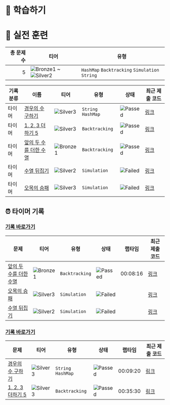# 📖 학습하기

# 🥇 실전 훈련
|총 문제 수|티어|유형|
|---:|---|---|
|5|![Bronze1][b1] ~ ![Silver2][s2]|`HashMap` `Backtracking` `Simulation` `String`|

|기록분류|이름|티어|유형|상태|최근 제출 코드|
|---|---|---|---|---|---|
|타이머|[경우의 수 구하기](https://www.codetree.ai/training-field/search/problems/number-of-cases)|![Silver3][s3]|`String` `HashMap`|![Passed][passed]|[링크](https://github.com/khan0531/codetree-TILs/blob/main/240324/%EA%B2%BD%EC%9A%B0%EC%9D%98%20%EC%88%98%20%EA%B5%AC%ED%95%98%EA%B8%B0/number-of-cases.cpp)|
|타이머|[1, 2, 3 더하기 5](https://www.codetree.ai/training-field/search/problems/1,-2,-3-plus-5)|![Silver3][s3]|`Backtracking`|![Passed][passed]|[링크](https://github.com/khan0531/codetree-TILs/blob/main/240324/1%2C%202%2C%203%20%EB%8D%94%ED%95%98%EA%B8%B0%205/1,-2,-3-plus-5.cpp)|
|타이머|[앞의 두 수를 더한 수열](https://www.codetree.ai/training-field/search/problems/a-sequence-by-adding-the-previous-two-numbers)|![Bronze1][b1]|`Backtracking`|![Passed][passed]|[링크](https://github.com/khan0531/codetree-TILs/blob/main/240324/%EC%95%9E%EC%9D%98%20%EB%91%90%20%EC%88%98%EB%A5%BC%20%EB%8D%94%ED%95%9C%20%EC%88%98%EC%97%B4/a-sequence-by-adding-the-previous-two-numbers.cpp)|
|타이머|[수열 뒤집기](https://www.codetree.ai/training-field/search/problems/invert-sequence)|![Silver2][s2]|`Simulation`|![Failed][failed]|[링크](https://github.com/khan0531/codetree-TILs/blob/main/240324/%EC%88%98%EC%97%B4%20%EB%92%A4%EC%A7%91%EA%B8%B0/invert-sequence.cpp)|
|타이머|[오목의 승패](https://www.codetree.ai/training-field/search/problems/concave-victory-and-defeat)|![Silver3][s3]|`Simulation`|![Failed][failed]|[링크](https://github.com/khan0531/codetree-TILs/blob/main/240324/%EC%98%A4%EB%AA%A9%EC%9D%98%20%EC%8A%B9%ED%8C%A8/concave-victory-and-defeat.cpp)|


## ⏰ 타이머 기록
### [기록 바로가기](https://www.codetree.ai/training-field/my-records/timer/7473)

|문제|티어|유형|상태|랩타임|최근 제출 코드|
|---|---|---|---|---|---|
[앞의 두 수를 더한 수열](https://www.codetree.ai/training-field/search/problems/a-sequence-by-adding-the-previous-two-numbers)|![Bronze1][b1]|`Backtracking`|![Passed][passed]|00:08:16|[링크](https://github.com/khan0531/codetree-TILs/blob/main/240324/%EC%95%9E%EC%9D%98%20%EB%91%90%20%EC%88%98%EB%A5%BC%20%EB%8D%94%ED%95%9C%20%EC%88%98%EC%97%B4/a-sequence-by-adding-the-previous-two-numbers.cpp)|
[오목의 승패](https://www.codetree.ai/training-field/search/problems/concave-victory-and-defeat)|![Silver3][s3]|`Simulation`|![Failed][failed]||[링크](https://github.com/khan0531/codetree-TILs/blob/main/240324/%EC%98%A4%EB%AA%A9%EC%9D%98%20%EC%8A%B9%ED%8C%A8/concave-victory-and-defeat.cpp)|
[수열 뒤집기](https://www.codetree.ai/training-field/search/problems/invert-sequence)|![Silver2][s2]|`Simulation`|![Failed][failed]||[링크](https://github.com/khan0531/codetree-TILs/blob/main/240324/%EC%88%98%EC%97%B4%20%EB%92%A4%EC%A7%91%EA%B8%B0/invert-sequence.cpp)|


### [기록 바로가기](https://www.codetree.ai/training-field/my-records/timer/7472)

|문제|티어|유형|상태|랩타임|최근 제출 코드|
|---|---|---|---|---|---|
[경우의 수 구하기](https://www.codetree.ai/training-field/search/problems/number-of-cases)|![Silver3][s3]|`String` `HashMap`|![Passed][passed]|00:09:20|[링크](https://github.com/khan0531/codetree-TILs/blob/main/240324/%EA%B2%BD%EC%9A%B0%EC%9D%98%20%EC%88%98%20%EA%B5%AC%ED%95%98%EA%B8%B0/number-of-cases.cpp)|
[1, 2, 3 더하기 5](https://www.codetree.ai/training-field/search/problems/1,-2,-3-plus-5)|![Silver3][s3]|`Backtracking`|![Passed][passed]|00:35:30|[링크](https://github.com/khan0531/codetree-TILs/blob/main/240324/1%2C%202%2C%203%20%EB%8D%94%ED%95%98%EA%B8%B0%205/1,-2,-3-plus-5.cpp)|












[b5]: https://img.shields.io/badge/Bronze_5-%235D3E31.svg
[b4]: https://img.shields.io/badge/Bronze_4-%235D3E31.svg
[b3]: https://img.shields.io/badge/Bronze_3-%235D3E31.svg
[b2]: https://img.shields.io/badge/Bronze_2-%235D3E31.svg
[b1]: https://img.shields.io/badge/Bronze_1-%235D3E31.svg
[s5]: https://img.shields.io/badge/Silver_5-%23394960.svg
[s4]: https://img.shields.io/badge/Silver_4-%23394960.svg
[s3]: https://img.shields.io/badge/Silver_3-%23394960.svg
[s2]: https://img.shields.io/badge/Silver_2-%23394960.svg
[s1]: https://img.shields.io/badge/Silver_1-%23394960.svg
[g5]: https://img.shields.io/badge/Gold_5-%23FFC433.svg
[g4]: https://img.shields.io/badge/Gold_4-%23FFC433.svg
[g3]: https://img.shields.io/badge/Gold_3-%23FFC433.svg
[g2]: https://img.shields.io/badge/Gold_2-%23FFC433.svg
[g1]: https://img.shields.io/badge/Gold_1-%23FFC433.svg
[p5]: https://img.shields.io/badge/Platinum_5-%2376DDD8.svg
[p4]: https://img.shields.io/badge/Platinum_4-%2376DDD8.svg
[p3]: https://img.shields.io/badge/Platinum_3-%2376DDD8.svg
[p2]: https://img.shields.io/badge/Platinum_2-%2376DDD8.svg
[p1]: https://img.shields.io/badge/Platinum_1-%2376DDD8.svg
[passed]: https://img.shields.io/badge/Passed-%23009D27.svg
[failed]: https://img.shields.io/badge/Failed-%23D24D57.svg
[easy]: https://img.shields.io/badge/쉬움-%235cb85c.svg?for-the-badge
[medium]: https://img.shields.io/badge/보통-%23FFC433.svg?for-the-badge
[hard]: https://img.shields.io/badge/어려움-%23D24D57.svg?for-the-badge